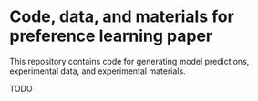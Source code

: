 Code, data, and materials for preference learning paper
=======================================================

This repository contains code for generating model predictions, experimental data, and experimental materials.

TODO
